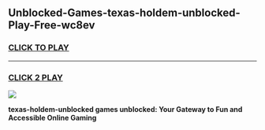 
## Unblocked-Games-texas-holdem-unblocked-Play-Free-wc8ev
<h3>
<a href="https://premium76.site?title=texas-holdem-unblocked&ref=21A">CLICK TO PLAY</a></h3>
<hr>

<h3>
<a href="https://premium76.site?title=texas-holdem-unblocked&ref=21A">CLICK 2 PLAY</a>
  
</h3>

<a href="https://premium76.site?title=texas-holdem-unblocked&ref=21A"><img src="https://clearcache.store/games.png"></a>


**texas-holdem-unblocked games unblocked: Your Gateway to Fun and Accessible Online Gaming**
